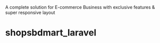 A complete solution for E-commerce Business with exclusive features & super responsive layout
# shopsbdmart_laravel
